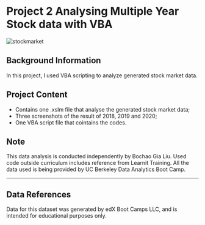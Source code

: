 # Project 2 Analysing Multiple Year Stock data with VBA

![stockmarket](https://github.com/gialiubc/project2_stock-analysis/assets/141379548/f355a743-a617-42d1-b318-44d6efa3d323)



## Background Information
In this project, I used VBA scripting to analyze generated stock market data.


## Project Content
- Contains one .xslm file that analyse the generated stock market data;
- Three screenshots of the result of 2018, 2019 and 2020;
- One VBA script file that cointains the codes.


## Note
This data analysis is conducted independently by Bochao Gia Liu. 
Used code outside curriculum includes reference from Learnit Training. 
All the data used is being provided by UC Berkeley Data Analytics Boot Camp. 

* * *
## Data References
Data for this dataset was generated by edX Boot Camps LLC, and is intended for educational purposes only.
